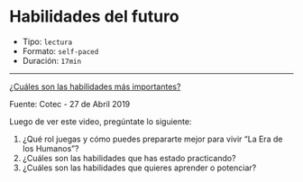 # Habilidades del futuro

* Tipo: `lectura`
* Formato: `self-paced`
* Duración: `17min`

***

[¿Cuáles son las habilidades más importantes?](https://vimeo.com/421255025/)

Fuente: Cotec - 27 de Abril 2019

Luego de ver este video, pregúntate lo siguiente:

1. ¿Qué rol juegas y cómo puedes prepararte mejor para vivir “La Era de los Humanos”?
2. ¿Cuáles son las habilidades que has estado practicando?
3. ¿Cuáles son las habilidades que quieres aprender o potenciar?
